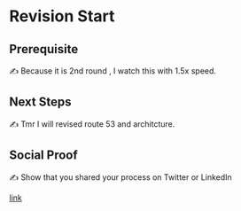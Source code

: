 # Revision Start


## Prerequisite

✍️ Because it is 2nd round , I watch this with 1.5x speed.



## Next Steps

✍️ Tmr I will revised route 53 and architcture.

## Social Proof

✍️ Show that you shared your process on Twitter or LinkedIn

[link](https://twitter.com/kcmh_538/status/1314497394441027584?s=20)
